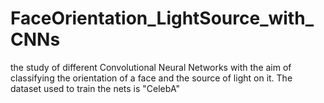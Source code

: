 # FaceOrientation_LightSource_with_CNNs
the study of different Convolutional Neural Networks with the aim of classifying the orientation of a face and the source of light on it. The dataset used to train the nets is "CelebA"
